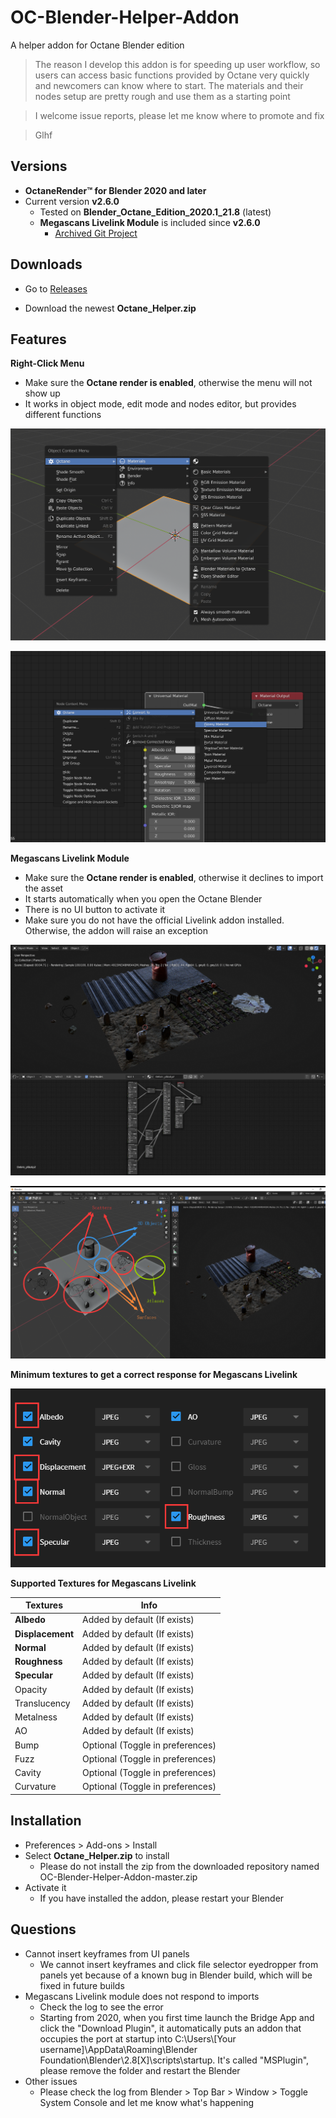 # OC-Blender-Helper-Addon

A helper addon for Octane Blender edition



> The reason I develop this addon is for speeding up user workflow, so users can access basic functions provided by Octane very quickly and newcomers can know where to start. The materials and their nodes setup are pretty rough and use them as a starting point

> I welcome issue reports, please let me know where to promote and fix

> Glhf



## Versions

* **OctaneRender™ for Blender 2020 and later**
* Current version **v2.6.0**
  * Tested on **Blender_Octane_Edition_2020.1_21.8** (latest)
  * **Megascans Livelink Module** is included since **v2.6.0**
    * [Archived Git Project](https://github.com/Yichen-Dou/MSLiveLink-OC-Blender)

## Downloads

* Go to [Releases](https://github.com/Yichen-Dou/OC-Blender-Helper-Addon/releases)

* Download the newest **Octane_Helper.zip**

## Features

**Right-Click Menu**

* Make sure the **Octane render is enabled**, otherwise the menu will not show up
* It works in object mode, edit mode and nodes editor, but provides different functions

![1591685781241](assets/1591685781241.png)

![1591686366725](assets/1591686366725.png)

**Megascans Livelink Module**

* Make sure the **Octane render is enabled**, otherwise it declines to import the asset
* It starts automatically when you open the Octane Blender
* There is no UI button to activate it
* Make sure you do not have the official Livelink addon installed. Otherwise, the addon will raise an exception

![image-20200308174856061](README/assets/image-20200308174856061.png)

![image-20200308175602574](README/assets/image-20200308175602574.png)

**Minimum textures to get a correct response for Megascans Livelink**

![image-20200308173100845](README/assets/image-20200308173100845-1592054308984.png)

**Supported Textures for Megascans Livelink**

| Textures         | Info                             |
| ---------------- | -------------------------------- |
| **Albedo**       | Added by default (If exists)     |
| **Displacement** | Added by default (If exists)     |
| **Normal**       | Added by default (If exists)     |
| **Roughness**    | Added by default (If exists)     |
| **Specular**     | Added by default (If exists)     |
| Opacity          | Added by default (If exists)     |
| Translucency     | Added by default (If exists)     |
| Metalness        | Added by default (If exists)     |
| AO               | Added by default (If exists)     |
| Bump             | Optional (Toggle in preferences) |
| Fuzz             | Optional (Toggle in preferences) |
| Cavity           | Optional (Toggle in preferences) |
| Curvature        | Optional (Toggle in preferences) |

## Installation

* Preferences > Add-ons > Install
* Select **Octane_Helper.zip** to install
  * Please do not install the zip from the downloaded repository named OC-Blender-Helper-Addon-master.zip
* Activate it
  * If you have installed the addon, please restart your Blender

## Questions

* Cannot insert keyframes from UI panels
  * We cannot insert keyframes and click file selector eyedropper from panels yet because of a known bug in Blender build, which will be fixed in future builds
* Megascans Livelink module does not respond to imports
  * Check the log to see the error
  * Starting from 2020, when you first time launch the Bridge App and click the "Download Plugin", it automatically puts an addon that occupies the port at startup into C:\Users\\[Your username]\AppData\Roaming\Blender Foundation\Blender\2.8[X]\scripts\startup. It's called "MSPlugin", please remove the folder and restart the Blender
* Other issues
  * Please check the log from Blender > Top Bar > Window > Toggle System Console and let me know what's happening
